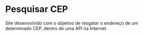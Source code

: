 # Pesquisar CEP
 Site desenvolvido com o objetivo de resgatar o endereço de um determinado CEP, dentro de uma API na Internet.
